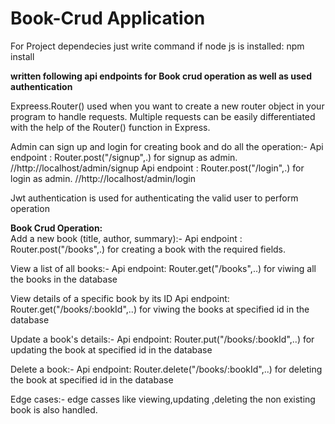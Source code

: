 # Book-Crud Application
For Project dependecies just write command if node js is installed:
npm install

<b>written following api endpoints for Book crud operation as well as used authentication</b>

Expreess.Router() used when you want to create a new router object in your program to handle requests.
Multiple requests can be easily differentiated with the help of the Router() function in Express.

Admin can sign up and login for creating book and do all the operation:-
Api endpoint : Router.post("/signup",.) for signup as admin.   //http://localhost/admin/signup
Api endpoint : Router.post("/login",.) for login as admin.      //http://localhost/admin/login

Jwt authentication is used for authenticating the valid user to perform operation


<b>Book Crud Operation:</b><br>
Add a new book (title, author, summary):-
Api endpoint : Router.post("/books",.) for creating a book with the required fields.

View a list of all books:-
Api endpoint: Router.get("/books",..) for viwing all the books in the database

View details of a specific book by its ID
Api endpoint: Router.get("/books/:bookId",..) for viwing  the books at specified id in the database


Update a book's details:-
Api endpoint: Router.put("/books/:bookId",..) for updating the book at specified id in the database

Delete a book:-
Api endpoint: Router.delete("/books/:bookId",..) for deleting the book at specified id in the database

Edge cases:-
edge casses like viewing,updating ,deleting the non existing book is also handled.


